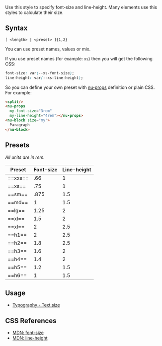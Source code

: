 Use this style to specify font-size and line-height. Many elements use this styles to calculate their size.

## Syntax

```
[ <length> | <preset> ]{1,2}
```

You can use preset names, values or mix.

If you use preset names (for example: `xs`) then you will get the following CSS:

```css
font-size: var(--xs-font-size);
line-height: var(--xs-line-height);
```

So you can define your own preset with [nu-props](../decorators/nu-props.md) definition or plain CSS. For example:

```html
<split/>
<nu-props
  my-font-size="3rem"
  my-line-height="4rem"></nu-props>
<nu-block size="my">
  Paragraph
</nu-block>
```

## Presets

*All units are in rem.*

|Preset|Font-size|Line-height|
|-----|-----|-----|
|==xxs==  |.66  |1    |
|==xs==   |.75  |1    |
|==sm==   |.875 |1.5  |
|==md==   |1    |1.5  |
|==lg==   |1.25 |2    |
|==xl==   |1.5  |2    |
|==xl==   |2    |2.5  |
|==h1==   |2    |2.5  |
|==h2==   |1.8  |2.5  |
|==h3==   |1.6  |2    |
|==h4==   |1.4  |2    |
|==h5==   |1.2  |1.5  |
|==h6==   |1    |1.5  |

## Usage

* [Typography - Text size](../../storybook/typography/text-size.md)

## CSS References

* [MDN: font-size](!https://developer.mozilla.org/en-US/docs/Web/CSS/font-size)
* [MDN: line-height](!https://developer.mozilla.org/en-US/docs/Web/CSS/line-height)
